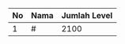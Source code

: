 | No | Nama            | Jumlah Level |
|----|-----------------|--------------|
| 1  | #    |    2100        |
